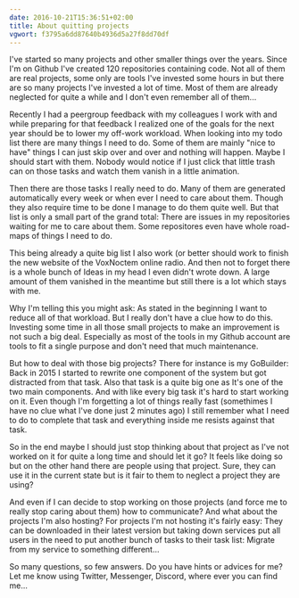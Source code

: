 ```yaml
---
date: 2016-10-21T15:36:51+02:00
title: About quitting projects
vgwort: f3795a6dd87640b4936d5a27f8dd70df
---
```


I've started so many projects and other smaller things over the years. Since I'm on Github I've created 120 repositories containing code. Not all of them are real projects, some only are tools I've invested some hours in but there are so many projects I've invested a lot of time. Most of them are already neglected for quite a while and I don't even remember all of them...

Recently I had a peergroup feedback with my colleagues I work with and while preparing for that feedback I realized one of the goals for the next year should be to lower my off-work workload. When looking into my todo list there are many things I need to do. Some of them are mainly "nice to have" things I can just skip over and over and nothing will happen. Maybe I should start with them. Nobody would notice if I just click that little trash can on those tasks and watch them vanish in a little animation.

Then there are those tasks I really need to do. Many of them are generated automatically every week or when ever I need to care about them. Though they also require time to be done I manage to do them quite well. But that list is only a small part of the grand total: There are issues in my repositories waiting for me to care about them. Some repositores even have whole road-maps of things I need to do.

This being already a quite big list I also work (or better should work to finish the new website of the VoxNoctem online radio. And then not to forget there is a whole bunch of Ideas in my head I even didn't wrote down. A large amount of them vanished in the meantime but still there is a lot which stays with me.

Why I'm telling this you might ask: As stated in the beginning I want to reduce all of that workload. But I really don't have a clue how to do this. Investing some time in all those small projects to make an improvement is not such a big deal. Especially as most of the tools in my Github account are tools to fit a single purpose and don't need that much maintenance.

But how to deal with those big projects? There for instance is my GoBuilder: Back in 2015 I started to rewrite one component of the system but got distracted from that task. Also that task is a quite big one as It's one of the two main components. And with like every big task it's hard to start working on it. Even though I'm forgetting a lot of things really fast (somethimes I have no clue what I've done just 2 minutes ago) I still remember what I need to do to complete that task and everything inside me resists against that task.

So in the end maybe I should just stop thinking about that project as I've not worked on it for quite a long time and should let it go? It feels like doing so but on the other hand there are people using that project. Sure, they can use it in the current state but is it fair to them to neglect a project they are using?

And even if I can decide to stop working on those projects (and force me to really stop caring about them) how to communicate? And what about the projects I'm also hosting? For projects I'm not hosting it's fairly easy: They can be downloaded in their latest version but taking down services put all users in the need to put another bunch of tasks to their task list: Migrate from my service to something different...

So many questions, so few answers. Do you have hints or advices for me? Let me know using Twitter, Messenger, Discord, where ever you can find me...

